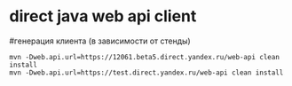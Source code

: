 # direct java web api client

#генерация клиента (в зависимости от стенды)
```
mvn -Dweb.api.url=https://12061.beta5.direct.yandex.ru/web-api clean install
mvn -Dweb.api.url=https://test.direct.yandex.ru/web-api clean install
```
